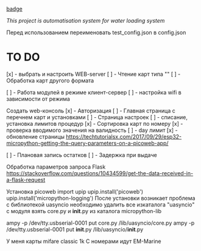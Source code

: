 [badge](https://img.shields.io/badge/micropython-v1.12-green)

*This project is automatisation system*
*for water loading system*

Перед использованием переименовать test_config.json в config.json

<h1>TO DO</h1>

[x] - выбрать и настроить WEB-server
[ ] - Чтение карт типа ""
[ ] - Обработка карт другого формата

[ ] - Работа модулей в режиме клиент-сервер
    [ ] - настройка wifi в зависимости от режима

Создать web-консоль
[x] - Авторизация
[ ] - Главная страница с перечнем карт и установками
[ ] - Страница настроек
[ ] - списание, установка лимитов процедур
[x] - Сортировка карт по номеру
[x] - проверка вводимого значения на валидность
[ ] - day лимит
[x] - обновление страницы https://techtutorialsx.com/2017/09/29/esp32-micropython-getting-the-query-parameters-on-a-picoweb-app/


[ ] - Плановая запись остатков
[ ] - Задержка при выдаче

Обработка параметров запроса Flask
https://stackoverflow.com/questions/10434599/get-the-data-received-in-a-flask-request

Установка picoweb
import upip
upip.install('picoweb')
upip.install('micropython-logging')
После установки возникает проблема с библиотекой uasyncio
необходимо удалить все изкаталога "uasyncio" с модуля
взять core.py и __init__.py из каталога micropython-lib

ampy -p /dev/tty.usbserial-0001 put core.py /lib/uasyncio/core.py
ampy -p /dev/tty.usbserial-0001 put __init__.py /lib/uasyncio/__init__.py

У меня карты mifare classic 1k
С номерами идут EM-Marine

